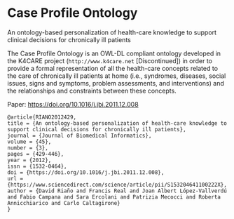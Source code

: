 # Case Profile Ontology
An ontology-based personalization of health-care knowledge to support clinical decisions for chronically ill patients

The Case Profile Ontology is an OWL-DL compliant ontology developed in the K4CARE project (`http://www.k4care.net` [Discontinued]) in order to provide a formal representation of all the health-care concepts related to the care of chronically ill patients at home (i.e., syndromes, diseases, social issues, signs and symptoms, problem assessments, and interventions) and the relationships and constraints between these concepts.

Paper: https://doi.org/10.1016/j.jbi.2011.12.008


```
@article{RIANO2012429,
title = {An ontology-based personalization of health-care knowledge to support clinical decisions for chronically ill patients},
journal = {Journal of Biomedical Informatics},
volume = {45},
number = {3},
pages = {429-446},
year = {2012},
issn = {1532-0464},
doi = {https://doi.org/10.1016/j.jbi.2011.12.008},
url = {https://www.sciencedirect.com/science/article/pii/S153204641100222X},
author = {David Riaño and Francis Real and Joan Albert López-Vallverdú and Fabio Campana and Sara Ercolani and Patrizia Mecocci and Roberta Annicchiarico and Carlo Caltagirone}
}
```

